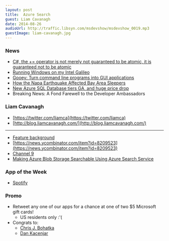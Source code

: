 ```yaml
---
layout: post
title:	Azure Search
guest: Liam Cavanagh
date: 2014-08-26
audioUrl: http://traffic.libsyn.com/msdevshow/msdevshow_0019.mp3
guestImage: liam-cavanagh.jpg
---
```



### News

 - [C\#, the += operator is not merely not guaranteed to be atomic, it is guaranteed not to be atomic](http://blogs.msdn.com/b/oldnewthing/archive/2014/08/14/10549885.aspx)
 - [Running Windows on my Intel Galileo](http://ms-iot.github.io/content/index.htm)
 - [Gooey: Turn command line programs into GUI applications](https://github.com/chriskiehl/Gooey)
 - [How the Napa Earthquake Affected Bay Area Sleepers](https://jawbone.com/blog/napa-earthquake-effect-on-sleep/)
 - [New Azure SQL Database tiers GA, and huge price drop](http://azure.microsoft.com/blog/2014/08/26/new-azure-sql-database-service-tiers-generally-available-in-september-with-reduced-pricing-and-enhanced-sla) 
 - Breaking News: A Fond Farewell to the Developer Ambassadors‏

### Liam Cavanagh

 -   [https://twitter.com/liamca](https://twitter.com/liamca)
 -   [http://blog.liamcavanagh.com/](http://blog.liamcavanagh.com/)

----------

 - [Feature background](http://msdn.microsoft.com/library/azure/dn798933.aspx)
 - [https://news.ycombinator.com/item?id=8209523](https://news.ycombinator.com/item?id=8209523)
 - [Channel 9](http://channel9.msdn.com/Shows/Data-Exposed/Introduction-To-Azure-Search)
 - [Making Azure Blob Storage Searchable Using Azure Search Service](http://gauravmantri.com/2014/08/25/making-azure-blob-storage-searchable-using-azure-search-service/)

### App of the Week

 - [Spotify](http://www.windowsphone.com/s?appid=10f2995d-1f82-4203-b7fa-46ddbd07a6e6)

### Promo

 - Retweet any one of our apps for a chance at one of two $5 Microsoft gift cards!
	 - US residents only :'(
 - Congrats to: 
	-   [Chris J. Bohatka](https://twitter.com/cjb5790)
	-   [Dan Kacenjar](https://twitter.com/kacenjar)

 
